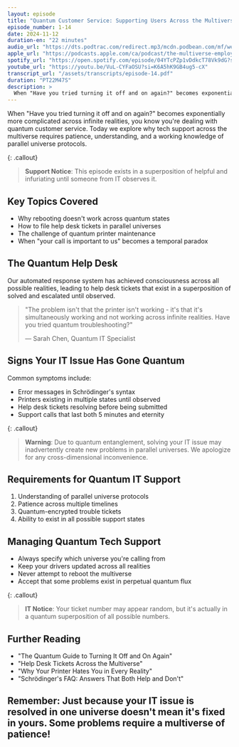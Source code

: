 ```yaml
---
layout: episode
title: "Quantum Customer Service: Supporting Users Across the Multiverse"
episode_number: 1-14
date: 2024-11-12
duration-en: "22 minutes"
audio_url: "https://dts.podtrac.com/redirect.mp3/mcdn.podbean.com/mf/web/gdztfn4kb3exysuy/Episode_14_-_Quantum_Customer_Service-_Supporting_Users_Across_the_Multiverse_-_2024-11-11_1008_AM7tnxu.mp3"
apple_url: "https://podcasts.apple.com/ca/podcast/the-multiverse-employee-handbook/id1764134739?i=1000676610404"
spotify_url: "https://open.spotify.com/episode/04YTcPZp1vDdkcT78Vk9dG?si=ad_iZMRiT-OlVgmHFUbbtg"
youtube_url: "https://youtu.be/VuL-CYFaOSU?si=K6A5hK9GB4ug5-cX"
transcript_url: "/assets/transcripts/episode-14.pdf"
duration: "PT22M47S"
description: >
  When "Have you tried turning it off and on again?" becomes exponentially more complicated across infinite realities, you know you're dealing with quantum customer service. Today we explore why tech support across the multiverse requires patience, understanding, and a working knowledge of parallel universe protocols.
---
```


When "Have you tried turning it off and on again?" becomes exponentially more complicated across infinite realities, you know you're dealing with quantum customer service. Today we explore why tech support across the multiverse requires patience, understanding, and a working knowledge of parallel universe protocols.

{: .callout}
> **Support Notice**: This episode exists in a superposition of helpful and
> infuriating until someone from IT observes it.

## Key Topics Covered
* Why rebooting doesn't work across quantum states
* How to file help desk tickets in parallel universes
* The challenge of quantum printer maintenance
* When "your call is important to us" becomes a temporal paradox

## The Quantum Help Desk
Our automated response system has achieved consciousness across all possible realities, leading to help desk tickets that exist in a superposition of solved and escalated until observed.

> "The problem isn't that the printer isn't working - it's that it's simultaneously
> working and not working across infinite realities. Have you tried quantum
> troubleshooting?"
>
> — Sarah Chen, Quantum IT Specialist

## Signs Your IT Issue Has Gone Quantum
Common symptoms include:
* Error messages in Schrödinger's syntax
* Printers existing in multiple states until observed
* Help desk tickets resolving before being submitted
* Support calls that last both 5 minutes and eternity

{: .callout}
> **Warning**: Due to quantum entanglement, solving your IT issue may
> inadvertently create new problems in parallel universes. We apologize for any
> cross-dimensional inconvenience.

## Requirements for Quantum IT Support
1. Understanding of parallel universe protocols
2. Patience across multiple timelines
3. Quantum-encrypted trouble tickets
4. Ability to exist in all possible support states

## Managing Quantum Tech Support
* Always specify which universe you're calling from
* Keep your drivers updated across all realities
* Never attempt to reboot the multiverse
* Accept that some problems exist in perpetual quantum flux

{: .callout}
> **IT Notice**: Your ticket number may appear random, but it's actually in a
> quantum superposition of all possible numbers.

## Further Reading
* "The Quantum Guide to Turning It Off and On Again"
* "Help Desk Tickets Across the Multiverse"
* "Why Your Printer Hates You in Every Reality"
* "Schrödinger's FAQ: Answers That Both Help and Don't"

Remember: Just because your IT issue is resolved in one universe doesn't mean
it's fixed in yours. Some problems require a multiverse of patience!
---
